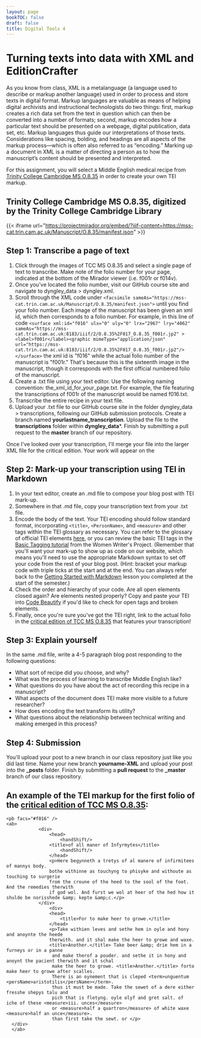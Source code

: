 ```yaml
---
layout: page
bookTOC: false
draft: false
title: Digital Tools 4
---
```

# Turning texts into data with XML and EditionCrafter
As you know from class, XML is a metalanguage (a language used to describe or markup another language) used in order to process and store texts in digital format. Markup languages are valuable as means of helping digital archivists and instructional technologists do two things: first, markup creates a rich data set from the text in question which can then be converted into a number of formats; second, markup encodes how a particular text should be presented on a webpage, digital publication, data set, etc. Markup languages thus guide our interpretations of those texts. Considerations like spacing, bolding, and headings are all aspects of the markup process—which is often also referred to as “encoding.” Marking up a document in XML is a matter of directing a person as to how the manuscript’s content should be presented and interpreted.

For this assignment, you will select a Middle English medical recipe from [Trinity College Cambridge MS O.8.35](https://mss-cat.trin.cam.ac.uk/Manuscript/O.8.35) in order to create your own TEI markup.

## Trinity College Cambridge MS O.8.35, digitized by the Trinity College Cambridge Library

{{< iframe url="https://projectmirador.org/embed/?iiif-content=https://mss-cat.trin.cam.ac.uk/Manuscript/O.8.35/manifest.json" >}}


## Step 1: Transcribe a page of text

1. Click through the images of TCC MS O.8.35 and select a single page of text to transcribe. Make note of the folio number for your page, indicated at the bottom of the Mirador viewer (i.e. f001r or f014v).
2. Once you've located the folio number, visit our GitHub course site and navigate to dyngley_data > dyngley.xml.
3. Scroll through the XML code under `<facsimile sameAs="https://mss-cat.trin.cam.ac.uk/Manuscript/O.8.35/manifest.json">` until you find your folio number. 
Each image of the manuscript has been given an xml id, which then corresponds to a folio number. For example, in this line of code 
```<surface xml:id="f016" ulx="0" uly="0" lrx="2967" lry="4062" sameAs="https://mss-cat.trin.cam.ac.uk:8183/iiif/2/O.8.35%2F017_O.8.35_f001r.jp2" ><label>f001r</label><graphic mimeType="application/json" url="https://mss-cat.trin.cam.ac.uk:8183/iiif/2/O.8.35%2F017_O.8.35_f001r.jp2"/></surface>```
the xml id is "f016" while the actual folio number of the manuscript is "f001r."
That's because this is the sixteenth image in the manuscript, though it corresponds with the first official numbered folio of the manuscript.
4. Create a .txt file using your text editor. Use the following naming convention: the_xml_id_for_your_page.txt. For example, the file featuring the transcriptions of f001r of the manuscript would be named f016.txt.
5. Transcribe the entire recipe in your text file.
6. Upload your .txt file to our GitHub course site in the folder dyngley_data > transcriptions, following our GitHub submission protocols. Create a branch named **yourlastname_transcription**. Upload the file to the **transcriptions** folder within **dyngley_data***. Finish by submitting a pull request to the **master** branch of our repository. 

Once I've looked over your transcription, I'll merge your file into the larger XML file for the critical edition. Your work will appear on the


## Step 2: Mark-up your transcription using TEI in Markdown

1. In your text editor, create an .md file to compose your blog post with TEI mark-up. 
2. Somewhere in that .md file, copy your transcription text from your .txt file. 
3. Encode the body of the text. Your TEI encoding should follow standard format, incorporating `<title>`, `<PersonName>`, and `<measure>` and other tags within the TEI glossary as necessary. You can refer to the glossary of official TEI elements [here](https://tei-c.org/release/doc/tei-p5-doc/en/html/REF-ELEMENTS.html), or you can review the basic TEI tags in the [Basic Tagging tutorial](https://www.wwp.northeastern.edu/outreach/seminars/_current/presentations/basic_encoding/basic_encoding_tutorial_00.xhtml) from the Women Writer's Project. (Remember that you'll want your mark-up to show up as code on our website, which means you'll need to use the appropriate Markdown syntax to set off your code from the rest of your blog post. (Hint: bracket your markup code with triple ticks at the start and at the end. You can always refer back to the [Getting Started with Markdown](https://programminghistorian.org/en/lessons/getting-started-with-markdown) lesson you completed at the start of the semester.)
4. Check the order and hierarchy of your code. Are all open elements closed again? Are elements nested properly? Copy and paste your TEI into [Code Beautify](https://codebeautify.org/xmlvalidator) if you'd like to check for open tags and broken elements.
5. Finally, once you're sure you've got the TEI right, link to the actual folio in the [critical edition of TCC MS O.8.35](https://cu-mkp.github.io/dyngleyfamily-editioncrafter-website/folios/#/ec) that features your transcription!

## Step 3: Explain yourself

In the same .md file, write a 4-5 paragraph blog post responding to the following questions:

- What sort of recipe did you choose, and why?
- What was the process of learning to transcribe Middle English like?
- What questions do you have about the act of recording this recipe in a manuscript?
- What aspects of the document does TEI make more visible to a future researcher?
- How does encoding the text transform its utility?
- What questions about the relationship between technical writing and making emerged in this process?


## Step 4: Submission

You'll upload your post to a new branch in our class repository just like you did last time. Name your new branch **yourname-XML** and upload your post into the **_posts** folder. Finish by submitting a **pull request** to the **_master** branch of our class repository.

## An example of the TEI markup for the first folio of the [critical edition of TCC MS O.8.35](https://cu-mkp.github.io/dyngleyfamily-editioncrafter-website/folios/#/ec):



```
<pb facs="#f016" />
<ab>
			<div>
				<head>
					<handShift/>
				<title>of all maner of Infyrmytes</title>
 					<handShift/>
 				</head>
 				<p>Here begynneth a tretys of al manere of infirmitees of mannys body. 
 				bothe withinne as touchyng to phisyke and withoute as touching to surgerie 
 				from the croune of the heed to the sool of the foot. And the remedies therwith 
 				if god wol. And furst we wol at heer of the hed how it shulde be norisshede &amp; kepte &amp;c.</p>
 			</div>
				<div>
				<head>
					<title>For to make heer to growe.</title>
				</head>
				<p>Take withien leves and sethe hem in oyle and hony and anoynte the heede 
				therwith. and it shal make the heer to growe and waxe. 
				<title>Another.</title> Take beer &amp; drie hem in a furneys or in a panne
				 and make therof a pouder. and sethe it in hony and anoynt the pacient therwith and it schal 
				 make the heer to growe. <title>Another.</title> forto make heer to growe after scalles. 
				 There is an oynement that is cleped <term>unguentum <persName>aristotilis</persName></term>. 
				 thus it must be made. Take the sewet of a dere either fresshe shepys talu and 
				 pich that is fletyng. oyle olyf and gret salt. of iche of these <measure>iii. unces</measure> 
				 or <measure>half a quartron</measure> of white waxe <measure>half an unce</measure>. 
				 than first take the sewt. or </p>
  </div>
  </ab>
```
